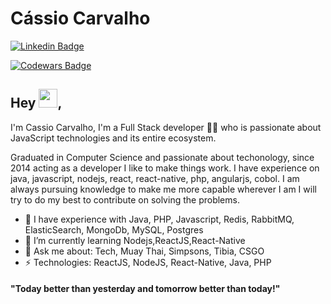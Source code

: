 # Cássio Carvalho
[![Linkedin Badge](https://img.shields.io/badge/-Cassio.C.-blue?style=flat-square&logo=Linkedin&logoColor=white&link=https://www.linkedin.com/in/c%C3%A1ssio-carvalho-58270853/)](https://www.linkedin.com/in/c%C3%A1ssio-carvalho-58270853/)

[![Codewars Badge](https://www.codewars.com/users/lcassiol/badges/micro)](https://www.codewars.com/users/lcassiol/badges/micro)
## Hey <img src="https://raw.githubusercontent.com/iampavangandhi/iampavangandhi/master/gifs/Hi.gif" width="30px">, 
I'm Cassio Carvalho, I'm a Full Stack developer 👨‍💻 who is passionate about JavaScript technologies and its entire ecosystem. 

Graduated in Computer Science and passionate about techonology, since 2014 acting as a developer I like to make things work. I have experience on java, javascript, nodejs, react, react-native, php, angularjs, cobol. I am always pursuing knowledge to make me more capable wherever I am I will try to do my best to contribute on solving the problems. 

- 🔭 I have experience with Java, PHP, Javascript, Redis, RabbitMQ, ElasticSearch, MongoDb, MySQL, Postgres
- 🌱 I’m currently learning Nodejs,ReactJS,React-Native
- 💬 Ask me about: Tech, Muay Thai, Simpsons, Tibia, CSGO
-  ⚡ Technologies: ReactJS, NodeJS, React-Native, Java, PHP

#### "Today better than yesterday and tomorrow better than today!" 
